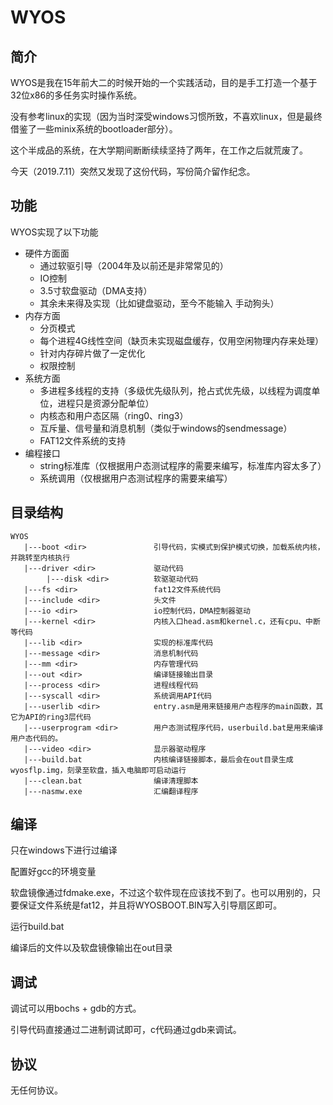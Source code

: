# WYOS

## 简介

WYOS是我在15年前大二的时候开始的一个实践活动，目的是手工打造一个基于32位x86的多任务实时操作系统。

没有参考linux的实现（因为当时深受windows习惯所致，不喜欢linux，但是最终借鉴了一些minix系统的bootloader部分）。

这个半成品的系统，在大学期间断断续续坚持了两年，在工作之后就荒废了。

今天（2019.7.11）突然又发现了这份代码，写份简介留作纪念。

## 功能

WYOS实现了以下功能

- 硬件方面面
  - 通过软驱引导（2004年及以前还是非常常见的）
  - IO控制
  - 3.5寸软盘驱动（DMA支持）
  - 其余未来得及实现（比如键盘驱动，至今不能输入 手动狗头）
- 内存方面
  - 分页模式
  - 每个进程4G线性空间（缺页未实现磁盘缓存，仅用空闲物理内存来处理）
  - 针对内存碎片做了一定优化
  - 权限控制
- 系统方面
  - 多进程多线程的支持（多级优先级队列，抢占式优先级，以线程为调度单位，进程只是资源分配单位）
  - 内核态和用户态区隔（ring0、ring3）
  - 互斥量、信号量和消息机制（类似于windows的sendmessage）
  - FAT12文件系统的支持
- 编程接口
  - string标准库（仅根据用户态测试程序的需要来编写，标准库内容太多了）
  - 系统调用（仅根据用户态测试程序的需要来编写）
  
## 目录结构

```
WYOS
   |---boot <dir>               引导代码，实模式到保护模式切换，加载系统内核，并跳转至内核执行
   |---driver <dir>             驱动代码
        |---disk <dir>          软驱驱动代码
   |---fs <dir>                 fat12文件系统代码
   |---include <dir>            头文件
   |---io <dir>                 io控制代码，DMA控制器驱动
   |---kernel <dir>             内核入口head.asm和kernel.c，还有cpu、中断等代码
   |---lib <dir>                实现的标准库代码
   |---message <dir>            消息机制代码
   |---mm <dir>                 内存管理代码
   |---out <dir>                编译链接输出目录
   |---process <dir>            进程线程代码
   |---syscall <dir>            系统调用API代码
   |---userlib <dir>            entry.asm是用来链接用户态程序的main函数，其它为API的ring3层代码
   |---userprogram <dir>        用户态测试程序代码，userbuild.bat是用来编译用户态代码的。
   |---video <dir>              显示器驱动程序
   |---build.bat                内核编译链接脚本，最后会在out目录生成wyosflp.img，刻录至软盘，插入电脑即可启动运行
   |---clean.bat                编译清理脚本
   |---nasmw.exe                汇编翻译程序
```
  
## 编译

只在windows下进行过编译

配置好gcc的环境变量

软盘镜像通过fdmake.exe，不过这个软件现在应该找不到了。也可以用别的，只要保证文件系统是fat12，并且将WYOSBOOT.BIN写入引导扇区即可。

运行build.bat

编译后的文件以及软盘镜像输出在out目录

## 调试

调试可以用bochs + gdb的方式。

引导代码直接通过二进制调试即可，c代码通过gdb来调试。

## 协议

无任何协议。
